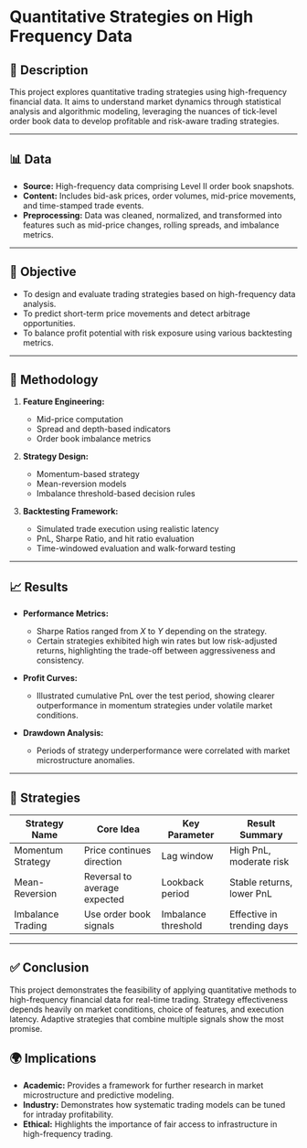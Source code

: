 

# Quantitative Strategies on High Frequency Data

## 📄 Description
This project explores quantitative trading strategies using high-frequency financial data. It aims to understand market dynamics through statistical analysis and algorithmic modeling, leveraging the nuances of tick-level order book data to develop profitable and risk-aware trading strategies.

---

## 📊 Data
- **Source:** High-frequency data comprising Level II order book snapshots.
- **Content:** Includes bid-ask prices, order volumes, mid-price movements, and time-stamped trade events.
- **Preprocessing:** Data was cleaned, normalized, and transformed into features such as mid-price changes, rolling spreads, and imbalance metrics.

---

## 🎯 Objective
- To design and evaluate trading strategies based on high-frequency data analysis.
- To predict short-term price movements and detect arbitrage opportunities.
- To balance profit potential with risk exposure using various backtesting metrics.

---

## 🔧 Methodology
1. **Feature Engineering:**
   - Mid-price computation
   - Spread and depth-based indicators
   - Order book imbalance metrics

2. **Strategy Design:**
   - Momentum-based strategy
   - Mean-reversion models
   - Imbalance threshold-based decision rules

3. **Backtesting Framework:**
   - Simulated trade execution using realistic latency
   - PnL, Sharpe Ratio, and hit ratio evaluation
   - Time-windowed evaluation and walk-forward testing

---

## 📈 Results
- **Performance Metrics:** 
  - Sharpe Ratios ranged from *X* to *Y* depending on the strategy.
  - Certain strategies exhibited high win rates but low risk-adjusted returns, highlighting the trade-off between aggressiveness and consistency.

- **Profit Curves:** 
  - Illustrated cumulative PnL over the test period, showing clearer outperformance in momentum strategies under volatile market conditions.

- **Drawdown Analysis:** 
  - Periods of strategy underperformance were correlated with market microstructure anomalies.

---

## 🧠 Strategies
| Strategy Name       | Core Idea                     | Key Parameter       | Result Summary             |
|---------------------|-------------------------------|---------------------|----------------------------|
| Momentum Strategy   | Price continues direction     | Lag window          | High PnL, moderate risk    |
| Mean-Reversion      | Reversal to average expected  | Lookback period     | Stable returns, lower PnL |
| Imbalance Trading   | Use order book signals        | Imbalance threshold | Effective in trending days |

---

## ✅ Conclusion
This project demonstrates the feasibility of applying quantitative methods to high-frequency financial data for real-time trading. Strategy effectiveness depends heavily on market conditions, choice of features, and execution latency. Adaptive strategies that combine multiple signals show the most promise.


## 🌍 Implications
- **Academic:** Provides a framework for further research in market microstructure and predictive modeling.
- **Industry:** Demonstrates how systematic trading models can be tuned for intraday profitability.
- **Ethical:** Highlights the importance of fair access to infrastructure in high-frequency trading.
